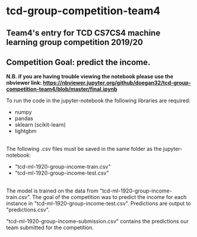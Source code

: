 # tcd-group-competition-team4
## Team4's entry for TCD CS7CS4 machine learning group competition 2019/20 
## Competition Goal: predict the income.

<b> N.B. if you are having trouble viewing the notebook please use the nbviewer link: https://nbviewer.jupyter.org/github/doegan32/tcd-group-competition-team4/blob/master/final.ipynb </b>

To run the code in the jupyter-notebook the following libraries are required:
<ul><li> numpy </li><li>pandas</li><li>sklearn (scikit-learn)</li><li>lightgbm</li></ul>

<br>The following .csv files must be saved in the same folder as the jupyter-notebook:
<ul>
<li>"tcd-ml-1920-group-income-train.csv"</li>
<li>"tcd-ml-1920-group-income-test.csv"</li></ul>

<br>The model is trained on the data from "tcd-ml-1920-group-income-train.csv". The goal of the competition was to predict the income for each instance in "tcd-ml-1920-group-income-test.csv". Predictions are output to "predictions.csv".

"tcd-ml-1920-group-income-submission.csv" contains the predictions our team submitted for the competition.
